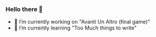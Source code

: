 ### Hello there 👋

- 🔭 I’m currently working on "Avanti Un Altro (final game)"
- 🌱 I’m currently learning "Too Much things to write"
